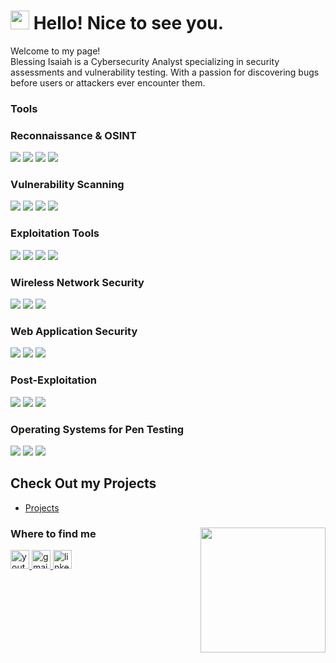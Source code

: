 
<h1 align="left"><img src="https://emojis.slackmojis.com/emojis/images/1531849430/4246/blob-sunglasses.gif?1531849430"width="30"/> Hello! Nice to see you.</h1>


<p>Welcome to my page!</br>
Blessing Isaiah is a Cybersecurity Analyst specializing in security assessments and vulnerability testing. With a passion for discovering bugs before users or attackers ever encounter them</b>. </p>

<h3>Tools </h3>

### Reconnaissance & OSINT
<div>
    <img src="https://img.shields.io/badge/-Nmap-4682B4?&style=for-the-badge&logo=Nmap&logoColor=white" />
    <img src="https://img.shields.io/badge/-Shodan-FF4500?&style=for-the-badge&logo=Shodan&logoColor=white" />
    <img src="https://img.shields.io/badge/-Maltego-00549F?&style=for-the-badge&logo=Maltego&logoColor=white" />
    <img src="https://img.shields.io/badge/-theHarvester-FFD700?&style=for-the-badge&logoColor=black" />
</div>

### Vulnerability Scanning
<div>
    <img src="https://img.shields.io/badge/-Nessus-00BFFF?&style=for-the-badge&logo=Nessus&logoColor=white" />
    <img src="https://img.shields.io/badge/-OpenVAS-008000?&style=for-the-badge&logo=OpenVAS&logoColor=white" />
    <img src="https://img.shields.io/badge/-Nikto-B22222?&style=for-the-badge&logoColor=white" />
    <img src="https://img.shields.io/badge/-Burp_Suite-FF7F50?&style=for-the-badge&logo=BurpSuite&logoColor=white" />
</div>

### Exploitation Tools
<div>
    <img src="https://img.shields.io/badge/-Metasploit-000000?&style=for-the-badge&logo=Metasploit&logoColor=white" />
    <img src="https://img.shields.io/badge/-SQLmap-FFA500?&style=for-the-badge&logo=SQLmap&logoColor=white" />
    <img src="https://img.shields.io/badge/-BeEF-DC143C?&style=for-the-badge&logo=BeEF&logoColor=white" />
    <img src="https://img.shields.io/badge/-Hydra-696969?&style=for-the-badge&logoColor=white" />
</div>

### Wireless Network Security
<div>
    <img src="https://img.shields.io/badge/-Aircrack--ng-800080?&style=for-the-badge&logoColor=white" />
    <img src="https://img.shields.io/badge/-Wireshark-1679A7?&style=for-the-badge&logo=Wireshark&logoColor=white" />
    <img src="https://img.shields.io/badge/-Kismet-FFD700?&style=for-the-badge&logoColor=black" />
</div>

### Web Application Security
<div>
    <img src="https://img.shields.io/badge/-OWASP_ZAP-FF4500?&style=for-the-badge&logo=OWASP&logoColor=white" />
    <img src="https://img.shields.io/badge/-Wfuzz-808080?&style=for-the-badge&logoColor=white" />
    <img src="https://img.shields.io/badge/-Dirbuster-2F4F4F?&style=for-the-badge&logoColor=white" />
</div>

### Post-Exploitation
<div>
    <img src="https://img.shields.io/badge/-Cobalt_Strike-DC143C?&style=for-the-badge&logo=CobaltStrike&logoColor=white" />
    <img src="https://img.shields.io/badge/-Empire-696969?&style=for-the-badge&logo=Empire&logoColor=white" />
    <img src="https://img.shields.io/badge/-BloodHound-1E90FF?&style=for-the-badge&logo=BloodHound&logoColor=white" />
</div>

### Operating Systems for Pen Testing
<div>
    <img src="https://img.shields.io/badge/-Kali_Linux-557C94?&style=for-the-badge&logo=KaliLinux&logoColor=white" />
    <img src="https://img.shields.io/badge/-Parrot_OS-00FF7F?&style=for-the-badge&logo=ParrotOS&logoColor=black" />
    <img src="https://img.shields.io/badge/-BlackArch_Linux-000000?&style=for-the-badge&logo=ArchLinux&logoColor=white" />
</div>


<!--- ## Certifications
[Provide certifications that you have obtained. Use ChatGPT to help create the link - Remove this afterwards]]
<div>
<img src="https://img.shields.io/badge/-Security%2B-FF0000?&style=for-the-badge&logo=CompTIA&logoColor=white" />
<img src="https://img.shields.io/badge/-Network%2B-007ACC?&style=for-the-badge&logo=CompTIA&logoColor=white" />
<img src="https://img.shields.io/badge/-A%2B-4D4D4D?&style=for-the-badge&logo=CompTIA&logoColor=white" />
<img src="https://img.shields.io/badge/-CDSA-006400?&style=for-the-badge&logoColor=white" />
<img src="https://img.shields.io/badge/-CCD-000080?&style=for-the-badge&logoColor=white" />
</div> --->

## Check Out my Projects
- <a href="https://github.com/B-isaiah/System-Penetration-projects-" >Projects</a>



###

<img align="right" height="200" src="https://i.imgflip.com/65efzo.gif"  />

###

<div align="left">


###

<div align="left">
  <h3>Where to find me</h3>
<div> 
 <a href="https://www.youtube.com/@Thecybercorner" target="_blank"><img src="https://img.shields.io/static/v1?message=Youtube&logo=youtube&label=&color=FF0000&logoColor=white&labelColor=&style=for-the-badge" height="30" alt="youtube logo" />  
<a href="blessingisaiahpentest@gmail.com" target="_blank"><img src="https://img.shields.io/static/v1?message=Gmail&logo=gmail&label=&color=D14836&logoColor=white&labelColor=&style=for-the-badge" height="30" alt="gmail logo" />   
<a href="https://www.linkedin.com/in/blessing-isaiah-/" target="_blank"><img src="https://img.shields.io/static/v1?message=LinkedIn&logo=linkedin&label=&color=0077B5&logoColor=white&labelColor=&style=for-the-badge" height="30" alt="linkedin logo" />
</a>
</div>
  
###

